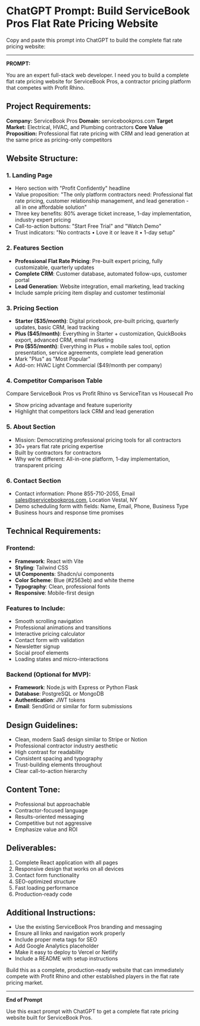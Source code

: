 # ChatGPT Prompt: Build ServiceBook Pros Flat Rate Pricing Website

Copy and paste this prompt into ChatGPT to build the complete flat rate pricing website:

---

**PROMPT:**

You are an expert full-stack web developer. I need you to build a complete flat rate pricing website for ServiceBook Pros, a contractor pricing platform that competes with Profit Rhino. 

## Project Requirements:

**Company:** ServiceBook Pros
**Domain:** servicebookpros.com
**Target Market:** Electrical, HVAC, and Plumbing contractors
**Core Value Proposition:** Professional flat rate pricing with CRM and lead generation at the same price as pricing-only competitors

## Website Structure:

### 1. Landing Page
- Hero section with "Profit Confidently" headline
- Value proposition: "The only platform contractors need: Professional flat rate pricing, customer relationship management, and lead generation - all in one affordable solution"
- Three key benefits: 80% average ticket increase, 1-day implementation, industry expert pricing
- Call-to-action buttons: "Start Free Trial" and "Watch Demo"
- Trust indicators: "No contracts • Love it or leave it • 1-day setup"

### 2. Features Section
- **Professional Flat Rate Pricing**: Pre-built expert pricing, fully customizable, quarterly updates
- **Complete CRM**: Customer database, automated follow-ups, customer portal
- **Lead Generation**: Website integration, email marketing, lead tracking
- Include sample pricing item display and customer testimonial

### 3. Pricing Section
- **Starter ($35/month)**: Digital pricebook, pre-built pricing, quarterly updates, basic CRM, lead tracking
- **Plus ($45/month)**: Everything in Starter + customization, QuickBooks export, advanced CRM, email marketing
- **Pro ($55/month)**: Everything in Plus + mobile sales tool, option presentation, service agreements, complete lead generation
- Mark "Plus" as "Most Popular"
- Add-on: HVAC Light Commercial ($49/month per company)

### 4. Competitor Comparison Table
Compare ServiceBook Pros vs Profit Rhino vs ServiceTitan vs Housecall Pro
- Show pricing advantage and feature superiority
- Highlight that competitors lack CRM and lead generation

### 5. About Section
- Mission: Democratizing professional pricing tools for all contractors
- 30+ years flat rate pricing expertise
- Built by contractors for contractors
- Why we're different: All-in-one platform, 1-day implementation, transparent pricing

### 6. Contact Section
- Contact information: Phone 855-710-2055, Email sales@servicebookpros.com, Location Vestal, NY
- Demo scheduling form with fields: Name, Email, Phone, Business Type
- Business hours and response time promises

## Technical Requirements:

### Frontend:
- **Framework**: React with Vite
- **Styling**: Tailwind CSS
- **UI Components**: Shadcn/ui components
- **Color Scheme**: Blue (#2563eb) and white theme
- **Typography**: Clean, professional fonts
- **Responsive**: Mobile-first design

### Features to Include:
- Smooth scrolling navigation
- Professional animations and transitions
- Interactive pricing calculator
- Contact form with validation
- Newsletter signup
- Social proof elements
- Loading states and micro-interactions

### Backend (Optional for MVP):
- **Framework**: Node.js with Express or Python Flask
- **Database**: PostgreSQL or MongoDB
- **Authentication**: JWT tokens
- **Email**: SendGrid or similar for form submissions

## Design Guidelines:
- Clean, modern SaaS design similar to Stripe or Notion
- Professional contractor industry aesthetic
- High contrast for readability
- Consistent spacing and typography
- Trust-building elements throughout
- Clear call-to-action hierarchy

## Content Tone:
- Professional but approachable
- Contractor-focused language
- Results-oriented messaging
- Competitive but not aggressive
- Emphasize value and ROI

## Deliverables:
1. Complete React application with all pages
2. Responsive design that works on all devices
3. Contact form functionality
4. SEO-optimized structure
5. Fast loading performance
6. Production-ready code

## Additional Instructions:
- Use the existing ServiceBook Pros branding and messaging
- Ensure all links and navigation work properly
- Include proper meta tags for SEO
- Add Google Analytics placeholder
- Make it easy to deploy to Vercel or Netlify
- Include a README with setup instructions

Build this as a complete, production-ready website that can immediately compete with Profit Rhino and other established players in the flat rate pricing market.

---

**End of Prompt**

Use this exact prompt with ChatGPT to get a complete flat rate pricing website built for ServiceBook Pros.

